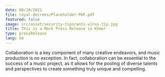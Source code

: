 ```yaml
---
date: 08/10/2021
file: royal-decrees/Placeholder-PDF.pdf
featured: false
image: src/asset/security-tips/anti-virus-tip.jpg
title: This is a Mock Press Release in Khmer
type: pressRelease
lang: km
---
```


Collaboration is a key component of many creative endeavors, and music production is no exception. In fact, collaboration can be essential to the success of a music project, as it allows for the pooling of diverse talents and perspectives to create something truly unique and compelling.
